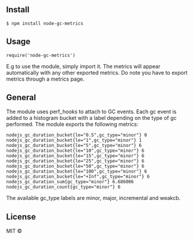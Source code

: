 ## Install
```
$ npm install node-gc-metrics
```

## Usage
```
require('node-gc-metrics')
```
E.g to use the module, simply import it. The metrics will appear automatically with any other exported metrics. Do note you have to export metrics through a metrics page.

## General
The module uses perf_hooks to attach to GC events. Each gc event is added to a histogram bucket with a label depending on the type of gc performed. The module exports the following metrics:
```
nodejs_gc_duration_bucket{le="0.5",gc_type="minor"} 0
nodejs_gc_duration_bucket{le="1",gc_type="minor"} 1
nodejs_gc_duration_bucket{le="5",gc_type="minor"} 6
nodejs_gc_duration_bucket{le="10",gc_type="minor"} 6
nodejs_gc_duration_bucket{le="15",gc_type="minor"} 6
nodejs_gc_duration_bucket{le="25",gc_type="minor"} 6
nodejs_gc_duration_bucket{le="50",gc_type="minor"} 6
nodejs_gc_duration_bucket{le="100",gc_type="minor"} 6
nodejs_gc_duration_bucket{le="+Inf",gc_type="minor"} 6
nodejs_gc_duration_sum{gc_type="minor"} 6.686006
nodejs_gc_duration_count{gc_type="minor"} 6
```
The available gc_type labels are minor, major, incremental and weakcb.

## License
MIT ©